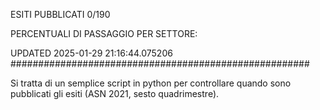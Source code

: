ESITI PUBBLICATI 0/190 

PERCENTUALI DI PASSAGGIO PER SETTORE:

UPDATED 2025-01-29 21:16:44.075206
###################################################### 

Si tratta di un semplice script in python per controllare quando sono pubblicati gli esiti (ASN 2021, sesto quadrimestre).

